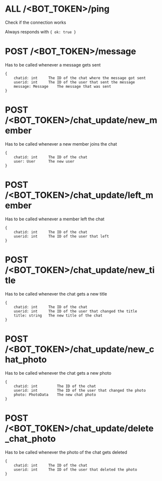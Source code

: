 # ALL /<BOT_TOKEN>/ping
Check if the connection works

Always responds with `{ ok: true }`


# POST /<BOT_TOKEN>/message
Has to be called whenever a message gets sent

```
{
	chatid: int		The ID of the chat where the message got sent
	userid: int		The ID of the user that sent the message
	message: Message	The message that was sent
}
```


# POST /<BOT_TOKEN>/chat_update/new_member
Has to be called whenever a new member joins the chat

```
{
	chatid: int		The ID of the chat
	user: User		The new user
}
```

# POST /<BOT_TOKEN>/chat_update/left_member
Has to be called whenever a member left the chat

```
{
	chatid: int		The ID of the chat
	userid: int		The ID of the user that left
}
```


# POST /<BOT_TOKEN>/chat_update/new_title
Has to be called whenever the chat gets a new title

```
{
	chatid: int		The ID of the chat
	userid: int		The ID of the user that changed the title
	title: string	The new title of the chat
}
```


# POST /<BOT_TOKEN>/chat_update/new_chat_photo
Has to be called whenever the chat gets a new photo

```
{
	chatid: int			The ID of the chat
	userid: int			The ID of the user that changed the photo
	photo: PhotoData	The new chat photo
}
```


# POST /<BOT_TOKEN>/chat_update/delete_chat_photo
Has to be called whenever the photo of the chat gets deleted

```
{
	chatid: int		The ID of the chat
	userid: int		The ID of the user that deleted the photo
}
```
